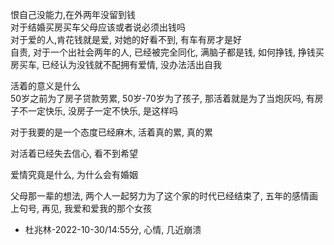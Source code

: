 恨自己没能力,在外两年没留到钱  
对于结婚买房买车父母应该或者说必须出钱吗  
对于爱的人,肯花钱就是爱, 对她的好看不到, 有车有房才是好  
自责, 对于一个出社会两年的人, 已经被完全同化, 满脑子都是钱, 如何挣钱, 挣钱买房买车, 已经认为没钱就不配拥有爱情, 没办法活出自我  


活着的意义是什么  
50岁之前为了房子贷款劳累, 50岁-70岁为了孩子, 那活着就是为了当炮灰吗, 有房子不一定快乐, 没房子一定不快乐, 是这样吗    


对于我要的是一个态度已经麻木, 活着真的累, 真的累

对活着已经失去信心, 看不到希望

爱情究竟是什么,  为什么会有婚姻  

父母那一辈的想法, 两个人一起努力为了这个家的时代已经结束了, 五年的感情画上句号, 再见, 我爱和爱我的那个女孩 


- 杜兆林-2022-10-30/14:55分, 心情, 几近崩溃
